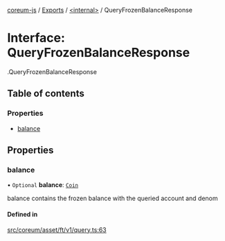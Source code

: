 [coreum-js](../README.md) / [Exports](../modules.md) / [<internal\>](../modules/internal_.md) / QueryFrozenBalanceResponse

# Interface: QueryFrozenBalanceResponse

[<internal>](../modules/internal_.md).QueryFrozenBalanceResponse

## Table of contents

### Properties

- [balance](internal_.QueryFrozenBalanceResponse.md#balance)

## Properties

### balance

• `Optional` **balance**: [`Coin`](../modules/internal_.md#coin)

balance contains the frozen balance with the queried account and denom

#### Defined in

[src/coreum/asset/ft/v1/query.ts:63](https://github.com/CooperFoundation/coreum-js/blob/1aa4fb5/src/coreum/asset/ft/v1/query.ts#L63)
